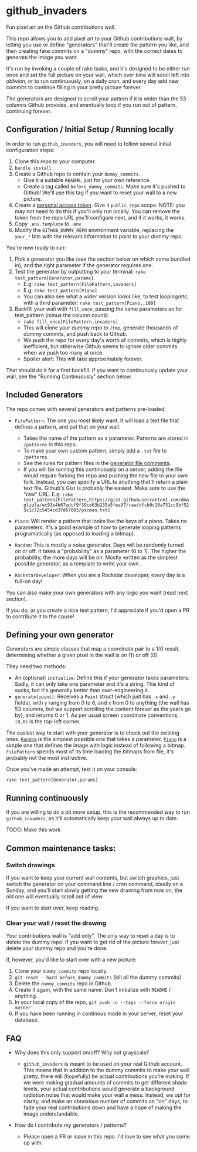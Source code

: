 # github_invaders

Fun pixel art on the Github contributions wall.

This repo allows you to add pixel art to your Github contributions wall, by letting
you use or define "generators" that'll create the pattern you like, and then creating 
fake commits on a "dummy" repo, with the correct dates to generate the image you want.

It's run by invoking a couple of rake tasks, and it's designed to be either run once 
and set the full picture on your wall, which over time will scroll left into oblivion,
or to run continuously, on a daily cron, and every day add new commits to continue
filling in your pretty picture forever.

The generators are designed to scroll your pattern if it is wider than the 53 columns
Github provides, and eventually loop if you run out of pattern, continuing forever.


## Configuration / Initial Setup / Running locally

In order to run `github_invaders`, you will need to follow several initial 
configuration steps:

1. Clone this repo to your computer.
1. `bundle install`
1. Create a Github repo to contain your `dummy_commits`. 
    - Give it a suitable `README`, just for your own reference.
    - Create a tag called `before_dummy_commits`. Make sure it's pushed to Github!
      We'll use this tag if you want to reset your wall to a new picture.
1. Create a [personal access token](https://github.com/settings/tokens).
    Give it `public_repo` scope.
    NOTE: you may not need to do this if you'll only run locally. You can remove 
    the token from the repo URL you'll configure next, and if it works, it works.  
1. Copy `.env.template` to `.env`
1. Modify the `GITHUB_DUMMY_REPO` environment variable, replacing the `your_*` bits
    with the relevant information to point to your dummy repo.
    
You're now ready to run:

1. Pick a generator you like (see the section below on which come bundled in), and 
   the right parameter if the generator requires one.
1. Test the generator by outputting to your terminal: `rake test_pattern[Generator,params]`.
    - E.g: `rake test_pattern[FilePattern,invaders]`
    - E.g: `rake test_pattern[Piano]`
    - You can also see what a wider version looks like, to test looping/etc, with a third parameter: 
    `rake test_pattern[Piano,,100]`
1. Backfill your wall with `fill_once`, passing the same parameters as for test_pattern (minus the column count):
    - `rake fill_once[FilePattern,invaders]`
    - This will clone your dummy repo to `/tmp`, generate thousands of dummy commits, and push back to Github.
    - We push the repo for every day's worth of commits, which is highly inefficient, but otherwise Github seems 
      to ignore older commits when we push too many at once.
    - Spoiler alert: This will take approximately forever.

That should do it for a first backfill.
If you want to continuously update your wall, see the "Running Continuously" section below.


## Included Generators

The repo comes with several generators and patterns pre-loaded: 

- `FilePattern`: The one you most likely want. It will load a text file that defines a pattern, 
    and put that on your wall.
  - Takes the name of the pattern as a parameter. Patterns are stored in `/patterns` in this repo.
  - To make your own custom pattern, simply add a `.txt` file to `/patterns`. 
  - See the rules for pattern files in the [generator file comments](lib/pattern_generators/file_pattern.rb).
  - If you will be running this continuously on a server, adding the file would require forking the repo and pushing
    the new file to your own fork. Instead, you can specify a URL to anything that'll return a plain text
    file. Github's Gist is probably the easiest. Make sure to use the "raw" URL.
    E.g: `rake test_pattern[FilePattern,https://gist.githubusercontent.com/dmagliola/ec93e4b67edcf9f39ce63b235a5fea37/raw/dfcb0c10a731cc9bf525c1c72c5454cd37d67093/pacman.txt]`  
    
- `Piano`: Will render a pattern that looks like the keys of a piano. Takes no parameters.
  It's a good example of how to generate looping patterns programatically (as opposed to loading a bitmap).
  
- `Random`: This is mostly a noise generator. Days will be randomly turned on or off.
  It takes a "probability" as a parameter (0 to 1). The higher the probability, the more days will be on.
  Mostly written as the simplest possible generator, as a template to write your own. 

- `RockstarDeveloper`: When you are a Rockstar developer, every day is a full-on day!

You can also make your own generators with any logic you want (read next section).
 
If you do, or you create a nice text pattern, I'd appreciate if you'd open a PR to contribute it to the cause! 


## Defining your own generator

Generators are simple classes that map a coordinate pair to a 1/0 result, determining whether
a given pixel in the wall is on (1) or off (0).

They need two methods:

- An (optional) `initialize`: Define this if your generator takes parameters. Sadly, it can only take one 
  parameter and it's a string. This kind of sucks, but it's generally better than over-engineering it.
- `generate(point)`: Receives a `Point` struct (which just has `.x` and `.y` fields), with `y` ranging 
  from 0 to 6, and `x` from 0 to anything (the wall has 53 columns, but we support scrolling the content
  forever as the years go by), and returns 0 or 1.
  As per usual screen coordinate conventions, `(0,0)` is the top-left corner.
  
The easiest way to start with your generator is to check out the existing ones. 
[`Random`](lib/pattern_generators/rockstar.rb) is the simplest possible one that takes a parameter. 
[`Piano`](lib/pattern_generators/piano.rb) is a simple one that defines the image with logic instead of
following a bitmap.
`FilePattern` spends most of its time loading the bitmaps from file, it's probably not the most instructive.

Once you've made an attempt, test it on your console:

`rake test_pattern[Generator,params]`


## Running continuously

If you are willing to do a bit more setup, this is the recommended way to run `github_invaders`, 
as it'll automatically keep your wall always up to date.

TODO: Make this work 


## Common maintenance tasks:

### Switch drawings

If you want to keep your current wall contents, but switch graphics, just switch the generator
on your command line / cron command, ideally on a Sunday, and you'll start slowly getting the 
new drawing from now on, the old one will eventually scroll out of view.  

If you want to start over, keep reading.

### Clear your wall / reset the drawing

Your contributions wall is "add only". The only way to reset a day is to delete the dummy repo.
If you want to get rid of the picture forever, just delete your dummy repo and you're done.

If, however, you'd like to start over with a new picture: 

1. Clone your `dummy_commits` repo locally.
1. `git reset --hard before_dummy_commits` (kill all the dummy commits)
1. Delete the `dummy_commits` repo in Github.
1. Create it again, with the same name. Don't initialize with `README` / anything.
1. In your local copy of the repo, `git push -u --tags --force origin master`
1. If you have been running in continous mode in your server, reset your database.


## FAQ

- Why does this only support on/off? Why not grayscale?
    - `github_invaders` is meant to be used on your real Github account. This means
      that in addition to the dummy commits to make your wall pretty, there will 
      (hopefully) be actual contributions you're making. If we were making gradual
      amounts of commits to get different shade levels, your actual contributions 
      would generate a background radiation noise that would make your wall a mess.
      Instead, we opt for clarity, and make an obnoxious number of commits on "on"
      days, to fade your real contributions down and have a hope of making the image
      understandable.
 
 - How do I contribute my generators / patterns?
    - Please open a PR or issue in this repo. I'd love to see what you come up with.
      
